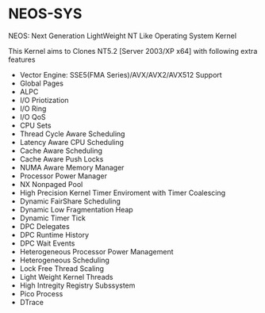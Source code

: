 # NEOS-SYS
NEOS: Next Generation LightWeight NT Like Operating System Kernel 

This Kernel aims to Clones NT5.2 [Server 2003/XP x64] with following extra features 
- Vector Engine: SSE5(FMA Series)/AVX/AVX2/AVX512 Support
- Global Pages
- ALPC
- I/O Priotization
- I/O Ring
- I/O QoS
- CPU Sets
- Thread Cycle Aware Scheduling
- Latency Aware CPU Scheduling
- Cache Aware Scheduling
- Cache Aware Push Locks
- NUMA Aware Memory Manager
- Processor Power Manager
- NX Nonpaged Pool
- High Precision Kernel Timer Enviroment with Timer Coalescing
- Dynamic FairShare Scheduling
- Dynamic Low Fragmentation Heap
- Dynamic Timer Tick
- DPC Delegates
- DPC Runtime History
- DPC Wait Events
- Heterogeneous Processor Power Management
- Heterogeneous Scheduling
- Lock Free Thread Scaling
- Light Weight Kernel Threads
- High Intregity Registry Subssystem
- Pico Process
- DTrace







